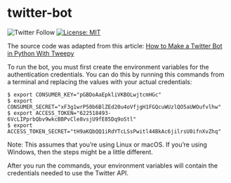 # twitter-bot

![Twitter Follow](https://img.shields.io/twitter/follow/giswqs?style=social)
[![License: MIT](https://img.shields.io/badge/License-MIT-yellow.svg)](https://opensource.org/licenses/MIT)

The source code was adapted from this article: [How to Make a Twitter Bot in Python With Tweepy](https://realpython.com/twitter-bot-python-tweepy/)

To run the bot, you must first create the environment variables for the authentication credentials. You can do this by running this commands from a terminal and replacing the values with your actual credentials:

```
$ export CONSUMER_KEY="pGBDoAaEpkliVKBOLwjtcmHGc"
$ export CONSUMER_SECRET="xF3g1wrP50b6BlZEd20u4oVfjgH1FGQcuWUzlQO5aUWOufvlhw"
$ export ACCESS_TOKEN="622518493-6VcLIPprbQbv9wkcBBPvCle8vsjU9fE85Dq9oStl"
$ export ACCESS_TOKEN_SECRET="tH9aKQbQQ1iRdYTcLSsPwitl44BkAc6jilrsU0ifnXvZhq"
```

Note: This assumes that you’re using Linux or macOS. If you’re using Windows, then the steps might be a little different.

After you run the commands, your environment variables will contain the credentials needed to use the Twitter API.
